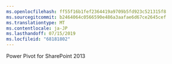 ```yaml
---
ms.openlocfilehash: ff55f16b1fef2364419a9709b5fd923c521315f8
ms.sourcegitcommit: b2464064c0566590e486a3aafae6d67ce2645cef
ms.translationtype: MT
ms.contentlocale: ja-JP
ms.lasthandoff: 07/15/2019
ms.locfileid: "68181802"
---
```

 Power Pivot for SharePoint 2013 